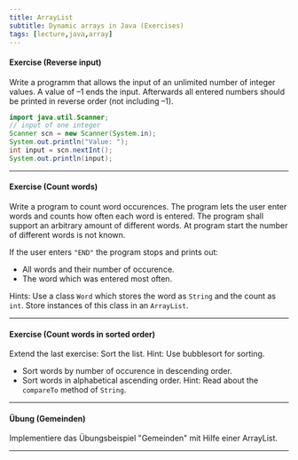 ```yaml
---
title: ArrayList
subtitle: Dynamic arrays in Java (Exercises)
tags: [lecture,java,array]
---
```


#### Exercise (Reverse input)

Write a programm that allows the input of an unlimited number of integer values. A value of –1 ends the input. Afterwards all entered numbers should be printed in reverse order (not including –1).

```java
import java.util.Scanner;
// input of one integer
Scanner scn = new Scanner(System.in);
System.out.println("Value: ");
int input = scn.nextInt();
System.out.println(input);
```

---

#### Exercise (Count words)

Write a program to count word occurences. The program lets the user enter words and counts how often each word is entered. The program shall support an arbitrary amount of different words. At program start the number of different words is not known.

If the user enters `"END"` the program stops and prints out:

- All words and their number of occurence.
- The word which was entered most often.

Hints:
Use a class `Word` which stores the word as `String` and the count as `int`. Store instances of this class in an `ArrayList`.


---

#### Exercise (Count words in sorted order)

Extend the last exercise: Sort the list. Hint: Use bubblesort for sorting. 

- Sort words by number of occurence in descending order. 
- Sort words in alphabetical ascending order. Hint: Read about the `compareTo` method of `String`.

---

#### Übung (Gemeinden)

Implementiere das Übungsbeispiel "Gemeinden" mit Hilfe einer ArrayList.

---

